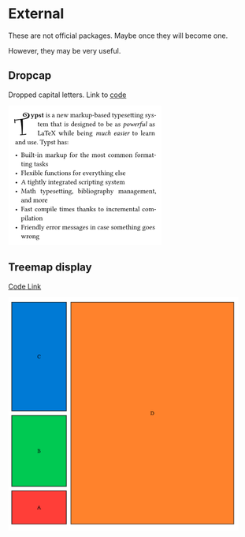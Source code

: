 # External
These are not official packages. Maybe once they will become one.

However, they may be very useful.

## Dropcap
Dropped capital letters. Link to [code](https://github.com/EpicEricEE/typst-plugins/tree/master/dropcap)

![Dropcap](img/dropcap.png)

## Treemap display
[Code Link](https://gist.github.com/taylorh140/9e353fdf737f1ef51aacb332efdd9516)

![Treemap diagram](img/treemap.png)
